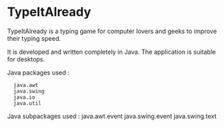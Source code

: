 # TypeItAlready

TypeItAlready is a typing game for computer lovers and geeks to improve their typing speed.

It is developed and written completely in Java. The application is suitable for desktops.

Java packages used :

      java.awt
      java.swing
      java.io
      java.util
Java subpackages used :
   java.awt.event
   java.swing.event
   java.swing.text
